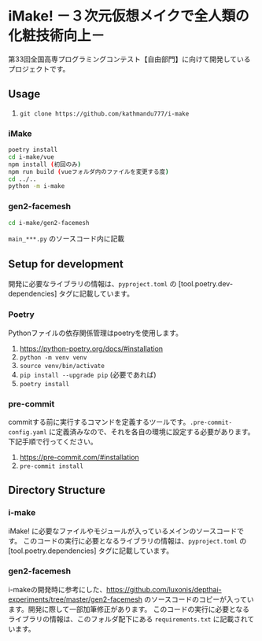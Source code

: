 # iMake! －３次元仮想メイクで全人類の化粧技術向上－

第33回全国高専プログラミングコンテスト【自由部門】に向けて開発しているプロジェクトです。

## Usage

1. `git clone https://github.com/kathmandu777/i-make`

### iMake

```bash
poetry install
cd i-make/vue
npm install (初回のみ)
npm run build (vueフォルダ内のファイルを変更する度)
cd ../..
python -m i-make
```

### gen2-facemesh

```bash
cd i-make/gen2-facemesh
```

`main_***.py` のソースコード内に記載

## Setup for development

開発に必要なライブラリの情報は、`pyproject.toml` の [tool.poetry.dev-dependencies] タグに記載しています。

### Poetry

Pythonファイルの依存関係管理はpoetryを使用します。

1. <https://python-poetry.org/docs/#installation>
1. `python -m venv venv`
1. `source venv/bin/activate`
1. `pip install --upgrade pip` (必要であれば)
1. `poetry install`

### pre-commit

commitする前に実行するコマンドを定義するツールです。`.pre-commit-config.yaml` に定義済みなので、それを各自の環境に設定する必要があります。下記手順で行ってください。

1. <https://pre-commit.com/#installation>
1. `pre-commit install`

## Directory Structure

### i-make

iMake! に必要なファイルやモジュールが入っているメインのソースコードです。
このコードの実行に必要となるライブラリの情報は、`pyproject.toml` の [tool.poetry.dependencies] タグに記載しています。

### gen2-facemesh

i-makeの開発時に参考にした、<https://github.com/luxonis/depthai-experiments/tree/master/gen2-facemesh> のソースコードのコピーが入っています。開発に際して一部加筆修正があります。
このコードの実行に必要となるライブラリの情報は、このフォルダ配下にある `requirements.txt` に記載されています。
